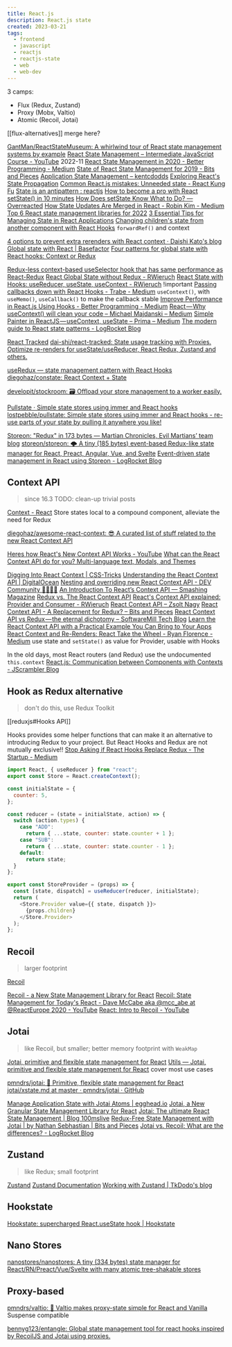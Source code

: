 ```yaml
---
title: React.js
description: React.js state
created: 2023-03-21
tags:
  - frontend
  - javascript
  - reactjs
  - reactjs-state
  - web
  - web-dev
---
```


3 camps:

- Flux (Redux, Zustand)
- Proxy (Mobx, Valtio)
- Atomic (Recoil, Jotai)

[[flux-alternatives]] merge here?

[GantMan/ReactStateMuseum: A whirlwind tour of React state management systems by example](https://github.com/GantMan/ReactStateMuseum)
[React State Management – Intermediate JavaScript Course - YouTube](https://www.youtube.com/watch?v=-bEzt5ISACA) 2022-11
[React State Management in 2020 - Better Programming - Medium](https://medium.com/better-programming/react-state-management-in-2020-719d10c816bf)
[State of React State Management for 2019 - Bits and Pieces](https://blog.bitsrc.io/state-of-react-state-management-in-2019-779647206bbc)
[Application State Management – kentcdodds](https://blog.kentcdodds.com/application-state-management-66de608ccb24)
[Exploring React's State Propagation](https://www.sitepoint.com/exploring-reacts-state-propagation/)
[Common React.js mistakes: Unneeded state - React Kung Fu](http://reactkungfu.com/2015/09/common-react-dot-js-mistakes-unneeded-state/)
[State is an antipattern : reactjs](https://www.reddit.com/r/reactjs/comments/3bjdoe/state_is_an_antipattern/)
[How to become a pro with React setState() in 10 minutes](https://medium.freecodecamp.org/get-pro-with-react-setstate-in-10-minutes-d38251d1c781)
[How Does setState Know What to Do? — Overreacted](https://overreacted.io/how-does-setstate-know-what-to-do/)
[How State Updates Are Merged in React - Robin Kim - Medium](https://medium.com/@rykyou/how-state-updates-are-merged-in-react-e07fc669fec2)
[Top 6 React state management libraries for 2022](https://blog.openreplay.com/top-6-react-state-management-libraries-for-2022)
[3 Essential Tips for Managing State in React Applications](https://www.telerik.com/blogs/3-essential-tips-for-managing-state-in-react-applications)
[Changing children's state from another component with React Hooks](https://itnext.io/changing-children-state-from-another-component-with-react-hooks-5c982c042e8) `forwardRef()` and context

[4 options to prevent extra rerenders with React context · Daishi Kato's blog](https://blog.axlight.com/posts/4-options-to-prevent-extra-rerenders-with-react-context/)
[Global state with React | Basefactor](https://www.basefactor.com/global-state-with-react)
[Four patterns for global state with React hooks: Context or Redux](https://itnext.io/four-patterns-for-global-state-with-react-hooks-context-or-redux-cbc2dc787380)

[Redux-less context-based useSelector hook that has same performance as React-Redux](https://itnext.io/redux-less-context-based-useselector-hook-that-has-same-performance-as-react-redux-450b1853f744)
[React Global State without Redux - RWieruch](https://www.robinwieruch.de/react-global-state-without-redux)
[React State with Hooks: useReducer, useState, useContext - RWieruch](https://www.robinwieruch.de/react-state-usereducer-usestate-usecontext) !important
[Passing callbacks down with React Hooks - Trabe - Medium](https://medium.com/trabe/passing-callbacks-down-with-react-hooks-4723c4652aff) `useContext()`, with `useMemo()`, `useCallback()` to make the callback stable
[Improve Performance in React.js Using Hooks - Better Programming - Medium](https://medium.com/better-programming/improve-performance-in-react-js-using-hooks-3d0ebbad6956)
[React — Why useContext() will clean your code – Michael Majdanski – Medium](https://medium.com/@mmajdanski/react-why-usecontext-will-clean-your-code-ca2b185e23f5)
[Simple Painter in ReactJS — useContext, useState – Prima – Medium](https://medium.com/@anMagpie/simple-painter-in-reactjs-usecontext-usestate-2f7c1dfc898d)
[The modern guide to React state patterns - LogRocket Blog](https://blog.logrocket.com/modern-guide-react-state-patterns/)

[React Tracked](https://react-tracked.js.org/)
[dai-shi/react-tracked: State usage tracking with Proxies. Optimize re-renders for useState/useReducer, React Redux, Zustand and others.](https://github.com/dai-shi/react-tracked)

[useRedux — state management pattern with React Hooks](https://hackernoon.com/useredux-state-management-pattern-with-react-hooks-fa8e1413b9f1)
[diegohaz/constate: React Context + State](https://github.com/diegohaz/constate)

[developit/stockroom: 🗃 Offload your store management to a worker easily.](https://github.com/developit/stockroom)

[Pullstate · Simple state stores using immer and React hooks](https://lostpebble.github.io/pullstate/)
[lostpebble/pullstate: Simple state stores using immer and React hooks - re-use parts of your state by pulling it anywhere you like!](https://github.com/lostpebble/pullstate)

[Storeon: "Redux" in 173 bytes — Martian Chronicles, Evil Martians’ team blog](https://evilmartians.com/chronicles/storeon-redux-in-173-bytes)
[storeon/storeon: 🌩 A tiny (185 bytes) event-based Redux-like state manager for React, Preact, Angular, Vue, and Svelte](https://github.com/storeon/storeon)
[Event-driven state management in React using Storeon - LogRocket Blog](https://blog.logrocket.com/event-driven-state-management-in-react-using-storeon/)

## Context API

> since 16.3
> TODO: clean-up trivial posts

[Context - React](https://reactjs.org/docs/context.html)
Store states local to a compound component, alleviate the need for Redux

[diegohaz/awesome-react-context: 😎 A curated list of stuff related to the new React Context API](https://github.com/diegohaz/awesome-react-context)

[Heres how React's New Context API Works - YouTube](https://www.youtube.com/watch?v=XLJN4JfniH4)
[What can the React Context API do for you? Multi-language text, Modals, and Themes](https://codeburst.io/what-can-react-context-api-do-for-you-multi-language-text-modals-and-theme-switchers-9cfbc8e5ee5e)

[Digging Into React Context | CSS-Tricks](https://css-tricks.com/digging-into-react-context/)
[Understanding the React Context API | DigitalOcean](https://www.digitalocean.com/community/tutorials/react-context-api)
[Nesting and overriding new React Context API - DEV Community 👩‍💻👨‍💻](https://dev.to/iamandrewluca/nesting-and-overriding-new-react-context-api-220i)
[An Introduction To React’s Context API — Smashing Magazine](https://www.smashingmagazine.com/2020/01/introduction-react-context-api/)
[Redux vs. The React Context API](https://daveceddia.com/context-api-vs-redux/)
[React's Context API explained: Provider and Consumer - RWieruch](https://www.robinwieruch.de/react-context-api)
[React Context API – Zsolt Nagy](http://www.zsoltnagy.eu/react-context-api/)
[React Context API - A Replacement for Redux? – Bits and Pieces](https://blog.bitsrc.io/react-context-api-a-replacement-for-redux-6e20790492b3)
[React Context API vs Redux — the eternal dichotomy – SoftwareMill Tech Blog](https://blog.softwaremill.com/react-context-api-vs-redux-the-eternal-dichotomy-24639907fc98)
[Learn the React Context API with a Practical Example You Can Bring to Your Apps](https://itnext.io/understanding-the-react-context-api-through-building-a-shared-snackbar-for-in-app-notifications-6c199446b80c)
[React Context and Re-Renders: React Take the Wheel - Ryan Florence - Medium](https://medium.com/@ryanflorence/react-context-and-re-renders-react-take-the-wheel-cd1d20663647) use state and `setState()` as value for Provider, usable with Hooks

In the old days, most React routers (and Redux) use the undocumented `this.context`
[React.js: Communication between Components with Contexts - JScrambler Blog](https://blog.jscrambler.com/react-js-communication-between-components-with-contexts/)

## Hook as Redux alternative

> don't do this, use Redux Toolkit

[[reduxjs#Hooks API]]

Hooks provides some helper functions that can make it an alternative to introducing Redux to your project.
But React Hooks and Redux are not mutually exclusive!!
[Stop Asking if React Hooks Replace Redux - The Startup - Medium](https://medium.com/swlh/stop-asking-if-react-hooks-replace-redux-448c54d79551)

```js
import React, { useReducer } from "react";
export const Store = React.createContext();

const initialState = {
  counter: 5,
};

const reducer = (state = initialState, action) => {
  switch (action.types) {
    case "ADD":
      return { ...state, counter: state.counter + 1 };
    case "SUB":
      return { ...state, counter: state.counter - 1 };
    default:
      return state;
  }
};

export const StoreProvider = (props) => {
  const [state, dispatch] = useReducer(reducer, initialState);
  return (
    <Store.Provider value={{ state, dispatch }}>
      {props.children}
    </Store.Provider>
  );
};
```

## Recoil

> larger footprint

[Recoil](https://recoiljs.org/)

[Recoil - a New State Management Library for React](https://www.infoq.com/news/2020/05/recoil-react-state-management/)
[Recoil: State Management for Today's React - Dave McCabe aka @mcc_abe at @ReactEurope 2020 - YouTube](https://www.youtube.com/watch?v=_ISAA_Jt9kI)
[React: Intro to Recoil - YouTube](https://www.youtube.com/watch?v=So4ny9Aa7Oo)

## Jotai

> like Recoil, but smaller; better memory footprint with `WeakMap`

[Jotai, primitive and flexible state management for React](https://jotai.org/)
[Utils — Jotai, primitive and flexible state management for React](https://jotai.org/docs/api/utils) cover most use cases

[pmndrs/jotai: 👻 Primitive, flexible state management for React](https://github.com/pmndrs/jotai)
[jotai/xstate.md at master · pmndrs/jotai · GitHub](https://github.com/pmndrs/jotai/blob/master/docs/api/xstate.md)

[Manage Application State with Jotai Atoms | egghead.io](https://egghead.io/courses/manage-application-state-with-jotai-atoms-2c3a29f0)
[Jotai, a New Granular State Management Library for React](https://www.infoq.com/news/2020/09/jotai-react-state-management/)
[Jotai: The ultimate React State Management | Blog 100mslive](https://www.100ms.live/blog/jotai-react-state-management)
[Redux-Free State Management with Jotai | by Nathan Sebhastian | Bits and Pieces](https://blog.bitsrc.io/redux-free-state-management-with-jotai-2c8f34a6a4a)
[Jotai vs. Recoil: What are the differences? - LogRocket Blog](https://blog.logrocket.com/jotai-vs-recoil-what-are-the-differences/)

## Zustand

> like Redux; small footprint

[Zustand](https://zustand-demo.pmnd.rs/)
[Zustand Documentation](https://docs.pmnd.rs/zustand/)
[Working with Zustand | TkDodo's blog](https://tkdodo.eu/blog/working-with-zustand)

## Hookstate

[Hookstate: supercharged React.useState hook | Hookstate](https://hookstate.js.org/)

## Nano Stores

[nanostores/nanostores: A tiny (334 bytes) state manager for React/RN/Preact/Vue/Svelte with many atomic tree-shakable stores](https://github.com/nanostores/nanostores)

## Proxy-based

[pmndrs/valtio: 💊 Valtio makes proxy-state simple for React and Vanilla](https://github.com/pmndrs/valtio) Suspense compatible

[bennyg123/entangle: Global state management tool for react hooks inspired by RecoilJS and Jotai using proxies.](https://github.com/bennyg123/entangle)
